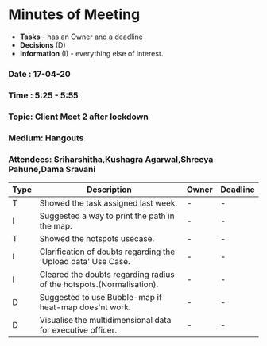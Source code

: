 # Minutes of Meeting

* **Tasks** - has an Owner and a deadline
* **Decisions** (D)
* **Information** (I) - everything else of interest.
 
### Date : 17-04-20
### Time : 5:25 - 5:55
### Topic: Client Meet 2 after lockdown
### Medium: Hangouts
### Attendees: Sriharshitha,Kushagra Agarwal,Shreeya Pahune,Dama Sravani

Type | Description                                                                  | Owner | Deadline
---- | -----------------------------------------------------------------------------|-------|--------------------------
T    | Showed the task assigned last week.                                          |   -   |     -
I    | Suggested a way to print the path in the map.                                |   -   |     -
T    | Showed the hotspots usecase.                                                 |   -   |     -
I    | Clarification of doubts regarding the 'Upload data' Use Case.                |   -   |     -   
I    | Cleared the doubts regarding radius of the hotspots.(Normalisation).         |   -   |     -
D    | Suggested to use Bubble-map if heat-map does'nt work.                        |   -   |     -
D    | Visualise the multidimensional data for executive officer.                   |   -   |     -